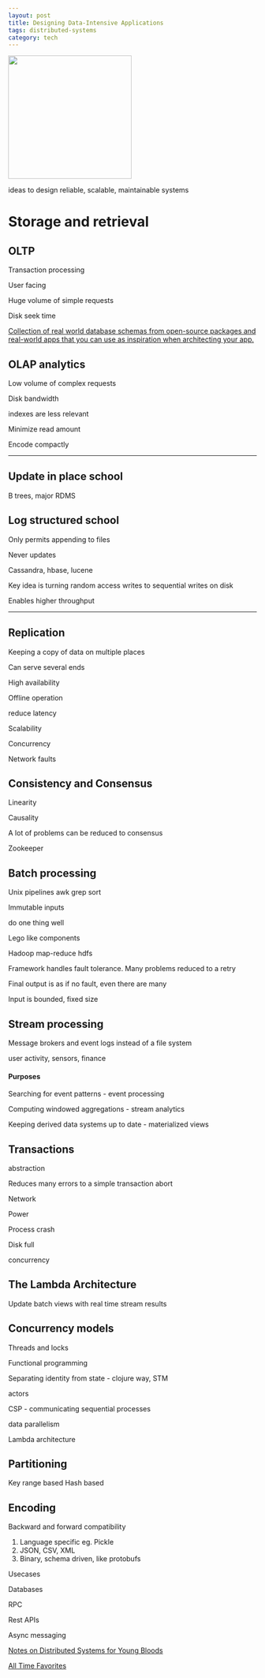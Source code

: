 ```yaml
---
layout: post
title: Designing Data-Intensive Applications 
tags: distributed-systems 
category: tech 
---
```

 

<img height="250"  src="https://i.gr-assets.com/images/S/compressed.photo.goodreads.com/books/1415816873l/23463279.jpg" /> 

ideas to design reliable, scalable, maintainable systems


# Storage and retrieval

## OLTP 
Transaction processing

User facing 

Huge volume of simple requests

Disk seek time 

[Collection of real world database schemas from open-source packages and real-world apps that you can use as inspiration when architecting your app.](https://drawsql.app/templates/popular)


## OLAP analytics 

Low volume of complex requests

Disk bandwidth

indexes are less relevant 

Minimize read amount 

Encode compactly 

---

## Update in place school 
B trees, major RDMS

## Log structured school
Only permits appending to files

Never updates 

Cassandra, hbase, lucene 

Key idea is turning random access writes to sequential writes on disk 

Enables higher throughput

---


## Replication

Keeping a copy of data on multiple places 

Can serve several ends 

High availability 

Offline operation 

reduce latency

Scalability

Concurrency

Network faults 



## Consistency and Consensus

Linearity

Causality

A lot of problems can be reduced to consensus 

Zookeeper 


## Batch processing 

Unix pipelines awk grep sort

Immutable inputs 

do one thing well

Lego like components


Hadoop map-reduce hdfs

Framework handles fault tolerance. Many problems reduced to a retry 

Final output is as if no fault, even there are many 

Input is bounded, fixed size 



## Stream processing

Message brokers and event logs instead of a file system 

user activity, sensors, finance
 

#### Purposes

Searching for event patterns -  event processing

Computing windowed aggregations - stream analytics 

Keeping derived data systems up to date - materialized views 




## Transactions 

abstraction 

Reduces many errors to a simple transaction abort 

Network 

Power 

Process crash

Disk full

concurrency


## The Lambda Architecture

Update batch views with real time stream results 


## Concurrency models

Threads and locks

Functional programming

Separating identity from state - clojure way, STM 

actors 

CSP - communicating sequential processes 

data parallelism 

Lambda architecture 

## Partitioning 
Key range based 
Hash based 


## Encoding

Backward and forward compatibility 

1. Language specific eg. Pickle 
2. JSON, CSV, XML 
3. Binary, schema driven, like protobufs

Usecases

Databases

RPC 

Rest APIs 

Async messaging 



[Notes on Distributed Systems for Young Bloods](https://www.somethingsimilar.com/2013/01/14/notes-on-distributed-systems-for-young-bloods/)

[All Time Favorites](http://highscalability.com/all-time-favorites/)
